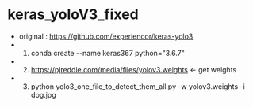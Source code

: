# keras_yoloV3_fixed


* original : https://github.com/experiencor/keras-yolo3
* 1. conda create --name keras367 python="3.6.7"
* 2. https://pjreddie.com/media/files/yolov3.weights <- get weights
* 3. python yolo3_one_file_to_detect_them_all.py -w yolov3.weights -i dog.jpg
